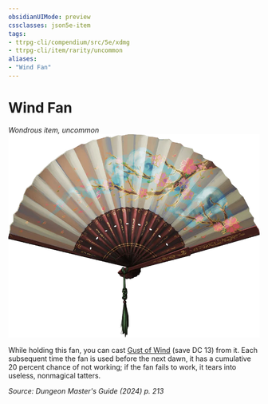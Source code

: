 ```yaml
---
obsidianUIMode: preview
cssclasses: json5e-item
tags:
- ttrpg-cli/compendium/src/5e/xdmg
- ttrpg-cli/item/rarity/uncommon
aliases: 
- "Wind Fan"
---
```

# Wind Fan
*Wondrous item, uncommon*  
![](3-Compendium/items/img/wind-fan.webp#right)


While holding this fan, you can cast [Gust of Wind](3-Compendium/spells/gust-of-wind-xphb.md) (save DC 13) from it. Each subsequent time the fan is used before the next dawn, it has a cumulative 20 percent chance of not working; if the fan fails to work, it tears into useless, nonmagical tatters.

*Source: Dungeon Master's Guide (2024) p. 213*